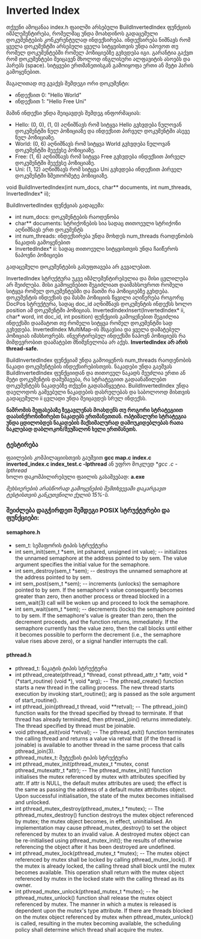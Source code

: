 # Inverted Index

თქვენი ამოცანაა index.h ფაილში არსებული BuildInvertedIndex ფუნქციის იმპლემენტირება, რომელმაც უნდა მოახდინოს გადაცემული დოკუმენტების კონკურენტულად ინდექსირება. ინდექსირება ნიშნავს რომ ყველა დოკუმენტში არსებული ყველა სიტყვისთვის უნდა იპოვოთ თუ რომელ დოკუმენტებში რომელ პოზიციებზე გვხვდება იგი. გარანტია გაქვთ რომ დოკუმენტები შეიცავენ მხოლოდ ინგლისური ალფავიტის ასოებს და ჰარებს (space). სიტყვები ერთმანეთისგან გამოიყოფა ერთი ან მეტი ჰარის გამოყენებით.

მაგალითად თუ გვაქვს შემდეგი ორი დოკუმენტი:

* ინდექსით 0: "Hello World"
* ინდექსით 1: "Hello Free Uni"

მაშინ ინდექსი უნდა შეიცავდეს შემდეგ ინფორმაციას:

* Hello: (0, 0), (1, 0) აღნიშნავს რომ სიტყვა Hello გვხვდება ნულოვან დოკუმენტში ნულ პოზიციაზე და ინდექსით პირველ დოკუმენტში ასევე ნულ პოზიციაზე.
* World: (0, 6) აღნიშნავს რომ სიტყვა World გვხვდება ნულოვან დოკუმენტში მეექვსე პოზიციაზე.
* Free: (1, 6) აღნიშნავს რომ სიტყვა Free გვხვდება ინდექსით პირველ დოკუმენტში მეექვსე პოზიციაზე.
* Uni: (1, 12) აღნიშნავს რომ სიტყვა Uni გვხვდება ინდექსით პირველ დოკუმენტში ზმეთორმეტე პოზიციაზე.

void BuildInvertedIndex(int num_docs, char** documents, int num_threads, InvertedIndex* ii);

BuildInvertedIndex ფუნქციას გადაცემა:

* int num_docs: დოკუმენტების რაოდენობა
* char** documents: სტრიქონების სია სადაც თითოეული სტრიქონი აღნიშნავს ერთ დოკუმენტს
* int num_threads: ინდექსირება უნდა მოხდეს num_threads რაოდენობის ნაკადის გამოყენებით
* InvertedIndex* ii: სადაც თითოეული სიტყვისთვის უნდა ჩაიწეროს ნაპოვნი პოზიციები

გადაცემული დოკუმენტების გასუფთავება არ გევალებათ.

InvertedIndex სტრუქტურა უკვე იმპლემენტირებულია და მისი ცვლილება არ შეიძლება. მისი გამოყენებით შეგიძლიათ დაიმახსოვროთ რომელი სიტყვა რომელ დოკუმენტებში და მათში რა პოზიციებზე გვხდება. დოკუმენტის ინდექსის და მასში პოზიციის წყვილი აღიწერება როგორც DocPos სტრუქტურა, სადაც doc_id აღნიშნავს დოკუმენტის ინდექსს ხოლო position ამ დოკუმენტში პოზიციას. InvertedIndexInsert(InvertedIndex* ii, char* word, int doc_id, int position) ფუნქციის გამოყენებით შეგიძლია ინდექსში დაამატოთ თუ რომელი სიტყვა რომელ დოკუმენტში სად გვხვდება. InvertedIndex MultiMap-ის მსგავსია და ყველა დამატებულ პოზიციას იმახსოვრებს. ინვერტირებულ ინდექსში ნაპოვნ პოზიციებს რა მიმდევრობით დაამატებთ მნიშვნელობა არ აქვს. **InvertedIndex არ არის thread-safe.**

BuildInvertedIndex ფუნქციამ უნდა გამოიყენოს num_threads რაოდენობის ნაკადი დოკუმენტების ინდექსირებისთვის. ნაკადები უნდა გაეშვას BuildInvertedIndex ფუნქციიდან და თითოეულ ნაკადს შეუძლია ერთი ან მეტი დოკუმენტის დამუშავება, რა სტრატეგიით გადაანაწილებთ დოკუმენტებს ნაკადებზე თქვენი გადასაწყვეტია. BuildInvertedIndex უნდა დაელოდოს გაშვებული ნაკადების დასრულებას და საბოლოოდ მისთვის გადაცემული ii ცვლადი უნდა შეიცავდეს სრულ ინდექსს.

**ნაშრომის შეფასებაზე ზეგავლენას მოახდენს თუ როგორი სტრატეგიით დაასინქრონიზირებთ ნაკადებს ერთმანეთთან. ოპტიმალური სტრატეგია უნდა ცდილობდეს ნაკადების მაქსიმალურად დამოუკიდებლებას რათა ნაკლებად დაბლოკონ/შეუშალონ ხელი ერთმანეთს.**

### ტესტირება
ფაილების კომპილაციისთვის გაუშვით **gcc map.c index.c inverted_index.c index_test.c -lpthread** ან უფრო მოკლედ **gcc *.c  -lpthread**<br/>
ხოლო დაკომპილირებული ფაილის გასაშვებად: **a.exe**

*მეხსიერების არასწორად გამოყენების შემთხვევაში დაკარგავთ ტესტისთვის განკუთვნილი ქულის 15%-ს.*

### შეიძლება დაგჭირდეთ შემდეგი POSIX სტრუქტურები და ფუნქციები:
#### semaphore.h
* sem_t: სემაფორის ტიპის სტრუქტურა
* int sem_init(sem_t *sem, int pshared, unsigned int value); -- initializes the unnamed semaphore at the address pointed to by sem. The value argument specifies the initial value for the semaphore.
* int sem_destroy(sem_t *sem); -- destroys the unnamed semaphore at the address pointed to by sem.
* int sem_post(sem_t *sem); -- increments (unlocks) the semaphore pointed to by sem.  If the semaphore's value consequently becomes greater than zero, then another process or thread blocked in a sem_wait(3) call will be woken up and proceed to lock the semaphore.
* int sem_wait(sem_t *sem); -- decrements (locks) the semaphore pointed to by sem.  If the semaphore's value is greater than zero, then the decrement proceeds, and the function returns, immediately.  If the semaphore currently has the value zero, then the call blocks until either it becomes possible to perform the decrement (i.e., the semaphore value rises above zero), or a signal handler interrupts the call.
#### pthread.h
* pthread_t: ნაკატის ტიპის სტრუქტურა
* int pthread_create(pthread_t *thread, const pthread_attr_t *attr, void *(*start_routine) (void *), void *arg); -- The pthread_create() function starts a new thread in the calling process.  The new thread starts execution by invoking start_routine(); arg is passed as the sole argument of start_routine().
* int pthread_join(pthread_t thread, void **retval); -- The pthread_join() function waits for the thread specified by thread to terminate.  If that thread has already terminated, then pthread_join() returns immediately.  The thread specified by thread must be joinable.
* void pthread_exit(void *retval); -- The pthread_exit() function terminates the calling thread and returns a value via retval that (if the thread is joinable) is available to another thread in the same process that calls pthread_join(3).
* pthread_mutex_t: მუტექსის ტიპის სტრუქტურა
* int pthread_mutex_init(pthread_mutex_t *mutex, const pthread_mutexattr_t *attr); -- The pthread_mutex_init() function initialises the mutex referenced by mutex with attributes specified by attr. If attr is NULL, the default mutex attributes are used; the effect is the same as passing the address of a default mutex attributes object. Upon successful initialisation, the state of the mutex becomes initialised and unlocked.
* int pthread_mutex_destroy(pthread_mutex_t *mutex); -- The pthread_mutex_destroy() function destroys the mutex object referenced by mutex; the mutex object becomes, in effect, uninitialised. An implementation may cause pthread_mutex_destroy() to set the object referenced by mutex to an invalid value. A destroyed mutex object can be re-initialised using pthread_mutex_init(); the results of otherwise referencing the object after it has been destroyed are undefined.
* int pthread_mutex_lock(pthread_mutex_t *mutex); -- The mutex object referenced by mutex shall be locked by calling pthread_mutex_lock(). If the mutex is already locked, the calling thread shall block until the mutex becomes available. This operation shall return with the mutex object referenced by mutex in the locked state with the calling thread as its owner.
* int pthread_mutex_unlock(pthread_mutex_t *mutex); -- he pthread_mutex_unlock() function shall release the mutex object referenced by mutex. The manner in which a mutex is released is dependent upon the mutex's type attribute. If there are threads blocked on the mutex object referenced by mutex when pthread_mutex_unlock() is called, resulting in the mutex becoming available, the scheduling policy shall determine which thread shall acquire the mutex.
